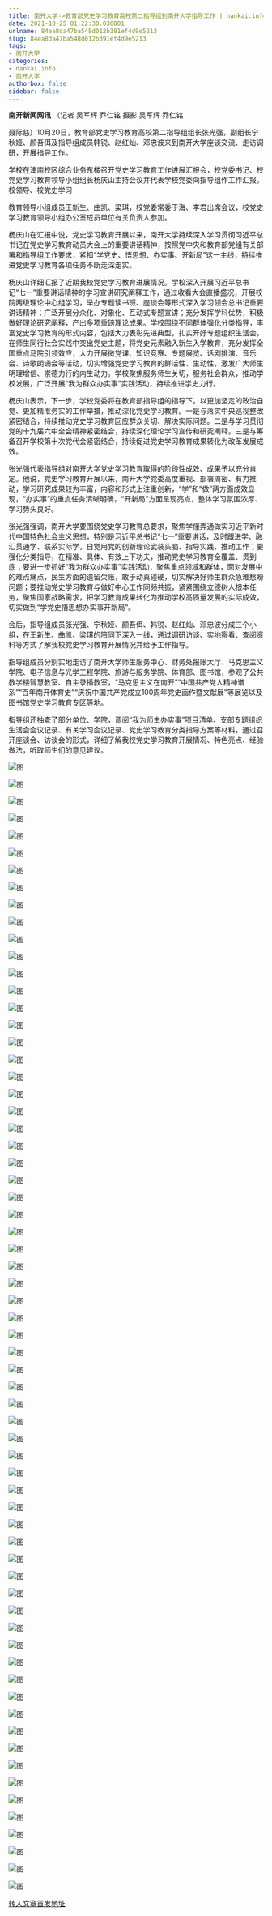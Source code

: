 ```yaml
---
title: 南开大学->教育部党史学习教育高校第二指导组到南开大学指导工作 | nankai.info
date: 2021-10-25 01:22:30.030001
urlname: 84ea8da47ba548d012b391ef4d9e5213
slug: 84ea8da47ba548d012b391ef4d9e5213
tags: 
- 南开大学
categories:
- nankai.info
- 南开大学
authorbox: false
sidebar: false
---
```

**南开新闻网讯** （记者 吴军辉 乔仁铭 摄影 吴军辉 乔仁铭

聂际慈）10月20日，教育部党史学习教育高校第二指导组组长张光强，副组长宁秋娅、颜吾佴及指导组成员韩锐、赵红灿、邓忠波来到南开大学座谈交流、走访调研，开展指导工作。

学校在津南校区综合业务东楼召开党史学习教育工作进展汇报会，校党委书记、校党史学习教育领导小组组长杨庆山主持会议并代表学校党委向指导组作工作汇报。校领导、校党史学习
<!--more-->
教育领导小组成员王新生、曲凯、梁琪，校党委常委于海、李君出席会议，校党史学习教育领导小组办公室成员单位有关负责人参加。

杨庆山在汇报中说，党史学习教育开展以来，南开大学持续深入学习贯彻习近平总书记在党史学习教育动员大会上的重要讲话精神，按照党中央和教育部党组有关部署和指导组工作要求，紧扣“学党史、悟思想、办实事、开新局”这一主线，持续推进党史学习教育各项任务不断走深走实。

杨庆山详细汇报了近期我校党史学习教育进展情况。学校深入开展习近平总书记“七一”重要讲话精神的学习宣讲研究阐释工作，通过收看大会直播盛况，开展校院两级理论中心组学习，举办专题读书班、座谈会等形式深入学习领会总书记重要讲话精神；广泛开展分众化、对象化、互动式专题宣讲；充分发挥学科优势，积极做好理论研究阐释，产出多项重磅理论成果。学校围绕不同群体强化分类指导，丰富党史学习教育的形式内容，包括大力表彰先进典型，扎实开好专题组织生活会，在师生同行社会实践中突出党史主题，将党史元素融入新生入学教育，充分发挥全国重点马院引领效应，大力开展微党课、知识竞赛、专题展览、话剧排演、音乐会、诗歌朗诵会等活动，切实增强党史学习教育的鲜活性、生动性，激发广大师生明理增信、崇德力行的内生动力。学校聚焦服务师生关切，服务社会群众，推动学校发展，广泛开展“我为群众办实事”实践活动，持续推进学史力行。

杨庆山表示，下一步，学校党委将在教育部指导组的指导下，以更加坚定的政治自觉、更加精准务实的工作举措，推动深化党史学习教育。一是与落实中央巡视整改紧密结合，持续推动党史学习教育回应群众关切、解决实际问题。二是与学习贯彻党的十九届六中全会精神紧密结合，持续深化理论学习宣传和研究阐释。三是与筹备召开学校第十次党代会紧密结合，持续促进党史学习教育成果转化为改革发展成效。

张光强代表指导组对南开大学党史学习教育取得的阶段性成效、成果予以充分肯定。他说，党史学习教育开展以来，南开大学党委高度重视、部署周密、有力推动，学习研究成果较为丰富，内容和形式上注重创新，“学”和“做”两方面成效显现，“办实事”的重点任务清晰明确，“开新局”方面呈现亮点，整体学习氛围浓厚、学习势头良好。

张光强强调，南开大学要围绕党史学习教育总要求，聚焦学懂弄通做实习近平新时代中国特色社会主义思想，特别是习近平总书记“七一”重要讲话，及时跟进学、融汇贯通学、联系实际学，自觉用党的创新理论武装头脑、指导实践、推动工作；要强化分类指导，在精准、具体、有效上下功夫，推动党史学习教育全覆盖、贯到底；要进一步抓好“我为群众办实事”实践活动，聚焦重点领域和群体，面对发展中的难点痛点，民生方面的遗留欠账，敢于动真碰硬，切实解决好师生群众急难愁盼问题；要推动党史学习教育与做好中心工作同频共振，紧紧围绕立德树人根本任务，聚焦国家战略需求，把学习教育成果转化为推动学校高质量发展的实际成效，切实做到“学党史悟思想办实事开新局”。

会后，指导组成员张光强、宁秋娅、颜吾佴、韩锐、赵红灿、邓忠波分成三个小组，在王新生、曲凯、梁琪的陪同下深入一线，通过调研访谈、实地察看、查阅资料等方式了解我校党史学习教育开展情况并给予工作指导。

指导组成员分别实地走访了南开大学师生服务中心、财务处报账大厅、马克思主义学院、电子信息与光学工程学院、旅游与服务学院、体育部、图书馆，参观了公共教学楼智慧教室、自主录播教室，“马克思主义在南开”“中国共产党人精神谱系”“百年南开体育史”“庆祝中国共产党成立100周年党史画作暨文献展”等展览以及图书馆党史学习教育专区等地。

指导组还抽查了部分单位、学院，调阅“我为师生办实事”项目清单、支部专题组织生活会会议记录、有关学习会议记录、党史学习教育分类指导方案等材料，通过召开座谈会、访谈会的形式，详细了解我校党史学习教育开展情况、特色亮点、经验做法，听取师生们的意见建议。

![图](http://news.nankai.edu.cn/ywsd/system/2021/10/20/g)

![图](http://news.nankai.edu.cn/ywsd/system/2021/10/20/p)

![图](http://news.nankai.edu.cn/ywsd/system/2021/10/20/j)

![图](http://news.nankai.edu.cn/ywsd/system/2021/10/20/)

![图](http://news.nankai.edu.cn/ywsd/system/2021/10/20/1)

![图](http://news.nankai.edu.cn/ywsd/system/2021/10/20/d)

![图](http://news.nankai.edu.cn/ywsd/system/2021/10/20/6)

![图](http://news.nankai.edu.cn/ywsd/system/2021/10/20/9)

![图](http://news.nankai.edu.cn/ywsd/system/2021/10/20/5)

![图](http://news.nankai.edu.cn/ywsd/system/2021/10/20/1)

![图](http://news.nankai.edu.cn/ywsd/system/2021/10/20/4)

![图](http://news.nankai.edu.cn/ywsd/system/2021/10/20/6)

![图](http://news.nankai.edu.cn/ywsd/system/2021/10/20/_)

![图](http://news.nankai.edu.cn/ywsd/system/2021/10/20/1)

![图](http://news.nankai.edu.cn/ywsd/system/2021/10/20/1)

![图](http://news.nankai.edu.cn/ywsd/system/2021/10/20/2)

![图](http://news.nankai.edu.cn/ywsd/system/2021/10/20/2)

![图](http://news.nankai.edu.cn/ywsd/system/2021/10/20/4)

![图](http://news.nankai.edu.cn/ywsd/system/2021/10/20/0)

![图](http://news.nankai.edu.cn/ywsd/system/2021/10/20/0)

![图](http://news.nankai.edu.cn/ywsd/system/2021/10/20/0)

![图](http://news.nankai.edu.cn/ywsd/system/2021/10/20/3)

![图](http://news.nankai.edu.cn/ywsd/system/2021/10/20/0)

![图](http://news.nankai.edu.cn/ywsd/system/2021/10/20/0)

![图](http://news.nankai.edu.cn/)

![图](http://news.nankai.edu.cn/ywsd/system/2021/10/20/2)

![图](http://news.nankai.edu.cn/ywsd/system/2021/10/20/2)

![图](http://news.nankai.edu.cn/ywsd/system/2021/10/20/4)

![图](http://news.nankai.edu.cn/)

![图](http://news.nankai.edu.cn/ywsd/system/2021/10/20/0)

![图](http://news.nankai.edu.cn/ywsd/system/2021/10/20/0)

![图](http://news.nankai.edu.cn/ywsd/system/2021/10/20/0)

![图](http://news.nankai.edu.cn/)

![图](http://news.nankai.edu.cn/ywsd/system/2021/10/20/3)

![图](http://news.nankai.edu.cn/ywsd/system/2021/10/20/0)

![图](http://news.nankai.edu.cn/ywsd/system/2021/10/20/0)

![图](http://news.nankai.edu.cn/)

![图](http://news.nankai.edu.cn/ywsd/system/2021/10/20/c)

![图](http://news.nankai.edu.cn/ywsd/system/2021/10/20/i)

![图](http://news.nankai.edu.cn/ywsd/system/2021/10/20/p)

![图](http://news.nankai.edu.cn/)

![图](http://news.nankai.edu.cn/ywsd/system/2021/10/20/n)

![图](http://news.nankai.edu.cn/ywsd/system/2021/10/20/c)

![图](http://news.nankai.edu.cn/ywsd/system/2021/10/20/)

![图](http://news.nankai.edu.cn/ywsd/system/2021/10/20/u)

![图](http://news.nankai.edu.cn/ywsd/system/2021/10/20/d)

![图](http://news.nankai.edu.cn/ywsd/system/2021/10/20/e)

![图](http://news.nankai.edu.cn/ywsd/system/2021/10/20/)

![图](http://news.nankai.edu.cn/ywsd/system/2021/10/20/i)

![图](http://news.nankai.edu.cn/ywsd/system/2021/10/20/a)

![图](http://news.nankai.edu.cn/ywsd/system/2021/10/20/k)

![图](http://news.nankai.edu.cn/ywsd/system/2021/10/20/n)

![图](http://news.nankai.edu.cn/ywsd/system/2021/10/20/a)

![图](http://news.nankai.edu.cn/ywsd/system/2021/10/20/n)

![图](http://news.nankai.edu.cn/ywsd/system/2021/10/20/)

![图](http://news.nankai.edu.cn/ywsd/system/2021/10/20/s)

![图](http://news.nankai.edu.cn/ywsd/system/2021/10/20/w)

![图](http://news.nankai.edu.cn/ywsd/system/2021/10/20/e)

![图](http://news.nankai.edu.cn/ywsd/system/2021/10/20/n)

![图](http://news.nankai.edu.cn/)

![图](http://news.nankai.edu.cn/)

![图](http://news.nankai.edu.cn/ywsd/system/2021/10/20/:)

![图](http://news.nankai.edu.cn/ywsd/system/2021/10/20/p)

![图](http://news.nankai.edu.cn/ywsd/system/2021/10/20/t)

![图](http://news.nankai.edu.cn/ywsd/system/2021/10/20/t)

![图](http://news.nankai.edu.cn/ywsd/system/2021/10/20/h)

[转入文章首发地址](http://news.nankai.edu.cn/ywsd/system/2021/10/20/030048429.shtml)